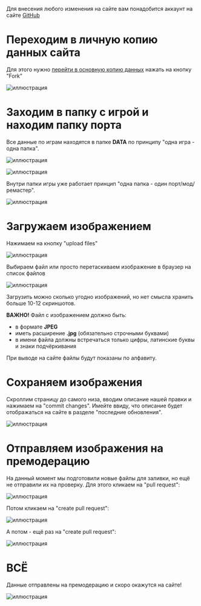 Для внесения любого изменения на сайте вам понадобится аккаунт на сайте [GitHub](https://github.com/)

# Переходим в личную копию данных сайта

Для этого нужно [перейти в основную копию данных](https://github.com/Newbilius/GamesRevival) нажать на кнопку "Fork"

![иллюстрация](/MANUAL/img/fork.png)

# Заходим в папку с игрой и находим папку порта

Все данные по играм находятся в папке **DATA** по принципу "одна игра - одна папка".

![иллюстрация](/MANUAL/img/data_folder.png)

![иллюстрация](/MANUAL/img/doom2d.png)

Внутри папки игры уже работает принцип "одна папка - один порт/мод/ремастер".

![иллюстрация](/MANUAL/img/doom2d_inside.png)

# Загружаем изображением

Нажимаем на кнопку "upload files"

![иллюстрация](/MANUAL/img/add_logo_1.png)

Выбираем файл или просто перетаскиваем изображение в браузер на список файлов

![иллюстрация](/MANUAL/img/add_logo_2.png)

Загрузить можно сколько угодно изображений, но нет смысла хранить больше 10-12 скриншотов.

**ВАЖНО!** Файл с изображением должно быть:
* в формате **JPEG**
* иметь расширение **.jpg** (обязательно строчными буквами)
* в имени файла должны встречаться только цифры, латинские буквы и знаки подчёркивания

При выводе на сайте файлы будут показаны по алфавиту.

# Сохраняем изображения

Скроллим страницу до самого низа, вводим описание нашей правки и нажимаем на "commit changes". Имейте ввиду, что описание будет отображаться на сайте в разделе "последние обновления".

![иллюстрация](/MANUAL/img/add_logo_commit.png)

# Отправляем изображения на премодерацию

На данный момент мы подготовили новые файлы для заливки, но ещё не отправили их на проверку. Для этого кликаем на "pull request":

![иллюстрация](/MANUAL/img/pull_request_from_fork.png)

Потом кликаем на "create pull request":

![иллюстрация](/MANUAL/img/create_pull_request1.png)

А потом - ещё раз на "create pull request":

![иллюстрация](/MANUAL/img/create_pull_request2.png)

# ВСЁ

Данные отправлены на премодерацию и скоро окажутся на сайте!

![иллюстрация](/MANUAL/img/create_pull_request3.png)
